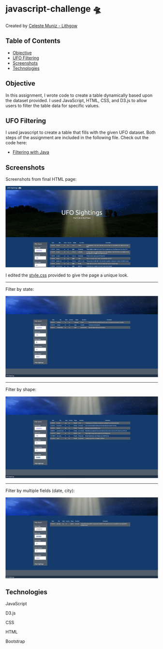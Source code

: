 # javascript-challenge :flying_saucer:

Created by [Celeste Muniz - Lithgow](https://github.com/celeste1030)

## Table of Contents
* [Objective](#objective)
* [UFO Filtering](#UFO-Filtering)
* [Screenshots](#Screenshots)
* [Technologies](#technologies)

## Objective

In this assignment, I wrote code to create a table dynamically based upon the dataset provided. I used JavaScript, HTML, CSS, and D3.js to allow users to filter the table data for specific values.

## UFO Filtering

I used javascript to create a table that fills with the given UFO dataset. Both steps of the assignment are included in the following file. Check out the code here:

* [Filtering with Java](UFO-levels-1-and-2/static/js/app.js)


## Screenshots

Screenshots from final HTML page:

![full table](Screenshots/unfliteredtable.png)

I edited the [style.css](UFO-levels-1-and-2/static/css/style.css) provided to give the page a unique look. 

- - - - - - - - - - - - - - - - - - - - - - - - - - - - - - - - - - - - - - - - -

Filter by state:

![filter state](Screenshots/filterstate.png)
- - - - - - - - - - - - - - - - - - - - - - - - - - - - - - - - - - - - - - - - -

Filter by shape:

![filter shape](Screenshots/filtershape.png)
- - - - - - - - - - - - - - - - - - - - - - - - - - - - - - - - - - - - - - - - -

Filter by multiple fields (date, city):

![filter multi](Screenshots/filtermulti.png)




## Technologies

JavaScript

D3.js

CSS

HTML

Bootstrap